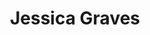 ---
layout    : default
bodyid    : "alumni"
bodyclass : "content"
year      : 2015

title       : Jessica Graves
photo       : "jessica.jpg"
occupation  : "Researcher"

links:
 - icon     : "fa-facebook"
   url      : ""
 - icon     : "fa-twitter"
   url      : "https://twitter.com/sefleuria"
 - icon     : "fa-linkedin"
   url      : ""
 - icon     : "fa-instagram"
   url      : ""
 - icon     : "fa-soundcloud"
   url      : ""
 - icon     : "fa-vimeo-square"
   url      : ""
 - icon     : "fa-github"
   url      : ""
 - icon     : "fa-tumblr"
   url      : ""
 - icon     : "fa-globe"
   url      : "http://sefleuria.strikingly.com/"
---